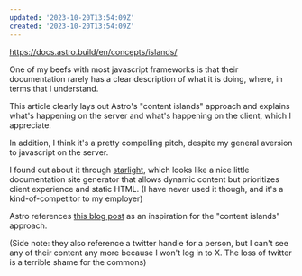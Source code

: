 ```yaml
---
updated: '2023-10-20T13:54:09Z'
created: '2023-10-20T13:54:09Z'
---
```

https://docs.astro.build/en/concepts/islands/

One of my beefs with most javascript frameworks is that their documentation rarely has a clear description of what it is doing, where, in terms that I understand.

This article clearly lays out Astro's "content islands" approach and explains what's happening on the server and what's happening on the client, which I appreciate.

In addition, I think it's a pretty compelling pitch, despite my general aversion to javascript on the server.

I found out about it through [starlight](https://starlight.astro.build/), which looks like a nice little documentation site generator that allows dynamic content but prioritizes client experience and static HTML. (I have never used it though, and it's a kind-of-competitor to my employer)

Astro references [this blog post](https://jasonformat.com/islands-architecture/) as an inspiration for the "content islands" approach.

(Side note: they also reference a twitter handle for a person, but I can't see any of their content any more because I won't log in to X. The loss of twitter is a terrible shame for the commons)